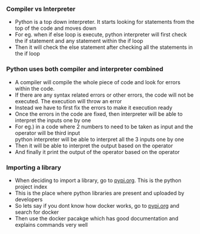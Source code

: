 ### Compiler vs Interpreter
- Python is a top down interpreter. It starts looking for statements from the top of the code and moves down<br />
- For eg. when if else loop is execute, python interpreter will first check the if statement and any statement within the if loop<br />
- Then it will check the else statement after checking all the statements in the if loop<br />

### Python uses both compiler and interpreter combined
- A compiler will compile the whole piece of code and look for errors within the code.<br />
- If there are any syntax related errors or other errors, the code will not be executed. The execution will throw an error<br />
- Instead we have to first fix the errors to make it execution ready<br />
- Once the errors in the code are fixed, then interpreter will be able to interpret the inputs one by one<br />
- For eg.) in a code where 2 numbers to need to be taken as input and the operator will be third input<br />
  python interpreter will be able to interpret all the 3 inputs one by one<br />
- Then it will be able to interpret the output based on the operator<br />
- And finally it print the output of the operator based on the operator<br />

### Importing a library
- When deciding to import a library, go to [pypi.org](https://pypi.org). This is the python project index<br />
- This is the place where python libraries are present and uploaded by developers<br />
- So lets say if you dont know how docker works, go to [pypi.org](https;//pypi.org) and search for docker<br />
- Then use the docker pacakge which has good documentation and explains commands very well<br />
